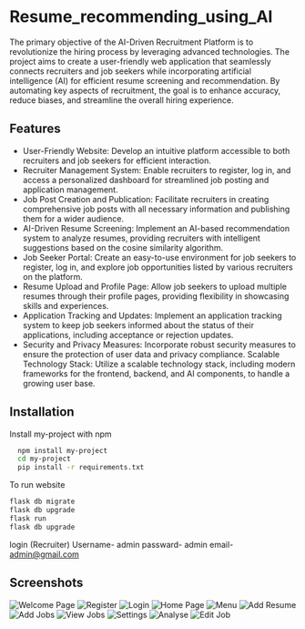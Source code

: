 # Resume_recommending_using_AI

The primary objective of the AI-Driven Recruitment Platform is to revolutionize the hiring process by leveraging advanced technologies. The project aims to create a user-friendly web application that seamlessly connects recruiters and job seekers while incorporating artificial intelligence (AI) for efficient resume screening and recommendation. By automating key aspects of recruitment, the goal is to enhance accuracy, reduce biases, and streamline the overall hiring experience.


## Features

-	User-Friendly Website:
Develop an intuitive platform accessible to both recruiters and job seekers for efficient interaction.
-   Recruiter Management System:
Enable recruiters to register, log in, and access a personalized dashboard for streamlined job posting and application management.
-	Job Post Creation and Publication:
Facilitate recruiters in creating comprehensive job posts with all necessary information and publishing them for a wider audience.
-	AI-Driven Resume Screening:
Implement an AI-based recommendation system to analyze resumes, providing recruiters with intelligent suggestions based on the cosine similarity algorithm.
-	Job Seeker Portal:
Create an easy-to-use environment for job seekers to register, log in, and explore job opportunities listed by various recruiters on the platform.
-	Resume Upload and Profile Page:
Allow job seekers to upload multiple resumes through their profile pages, providing flexibility in showcasing skills and experiences.
-	Application Tracking and Updates:
Implement an application tracking system to keep job seekers informed about the status of their applications, including acceptance or rejection updates.
-	Security and Privacy Measures:
Incorporate robust security measures to ensure the protection of user data and privacy compliance.
	Scalable Technology Stack:
Utilize a scalable technology stack, including modern frameworks for the frontend, backend, and AI components, to handle a growing user base.



## Installation

Install my-project with npm

```bash
  npm install my-project
  cd my-project
  pip install -r requirements.txt
```
 To run website
```bash
flask db migrate
flask db upgrade
flask run
flask db upgrade
```
login (Recruiter)
Username- admin
passward- admin
email- admin@gmail.com

## Screenshots

![Welcome Page](welcome.png)
![Register](register.png)
![Login](login.png)
![Home Page](firstpage.png)
![Menu](menu.png)
![Add Resume](addresume.png)
![Add Jobs](jobs.png)
![View Jobs](jobdesription.png)
![Settings](settings.png)
![Analyse](result.png)
![Edit Job](editjob.png)





